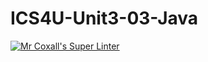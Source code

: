 # ICS4U-Unit3-03-Java
[![Mr Coxall's Super Linter](https://github.com/Yiyun-Qin/ICS4U-Unit3-03-Java/workflows/Mr%20Coxall's%20Super%20Linter/badge.svg)](https://github.com/Yiyun-Qin/ICS4U-Unit3-03-Java/actions/)
